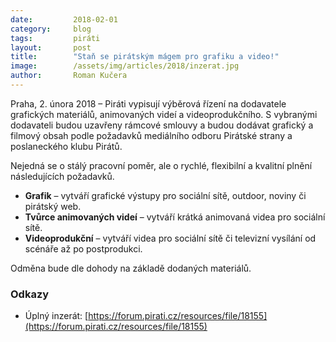 ```yaml
---
date:         2018-02-01
category:     blog
tags:         piráti
layout:       post
title:        "Staň se pirátským mágem pro grafiku a video!"
image:        /assets/img/articles/2018/inzerat.jpg
author:       Roman Kučera
---
```

 
Praha, 2. února 2018 – Piráti vypisují výběrová řízení na dodavatele grafických materiálů, animovaných videí a videoprodukčního. S vybranými dodavateli budou uzavřeny rámcové smlouvy a budou dodávat grafický a filmový obsah podle požadavků mediálního odboru Pirátské strany a poslaneckého klubu Pirátů.

Nejedná se o stálý pracovní poměr, ale o rychlé, flexibilní a kvalitní plnění následujících požadavků.

* **Grafik** – vytváří grafické výstupy pro sociální sítě, outdoor, noviny či pirátský web.
* **Tvůrce animovaných videí** – vytváří krátká animovaná videa pro sociální sítě.
* **Videoprodukční** – vytváří videa pro sociální sítě či televizní vysílání od scénáře až po postprodukci.

Odměna bude dle dohody na základě dodaných materiálů.

### Odkazy

* Úplný inzerát: [https://forum.pirati.cz/resources/file/18155](https://forum.pirati.cz/resources/file/18155)

